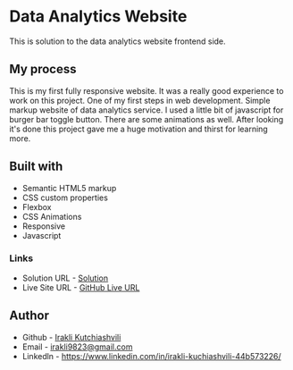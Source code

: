 # Data Analytics Website

This is solution to the data analytics website frontend side.

## My process

This is my first fully responsive website. It was a really good experience to work on this project.
One of my first steps in web development. Simple markup website of data analytics service. I used a little bit of javascript for burger bar toggle button.
There are some animations as well. After looking it's done this project gave me a huge motivation and thirst for learning more.

## Built with

* Semantic HTML5 markup
* CSS custom properties
* Flexbox
* CSS Animations
* Responsive
* Javascript

### Links

* Solution URL - [Solution](https://github.com/iraklikutchiashvili/project)
* Live Site URL - [GitHub Live URL](iraklikutchiashvili.github.io/project/)

## Author

* Github - [Irakli Kutchiashvili](https://github.com/iraklikutchiashvili)
* Email - irakli9823@gmail.com
* Linkedln - https://www.linkedin.com/in/irakli-kuchiashvili-44b573226/
